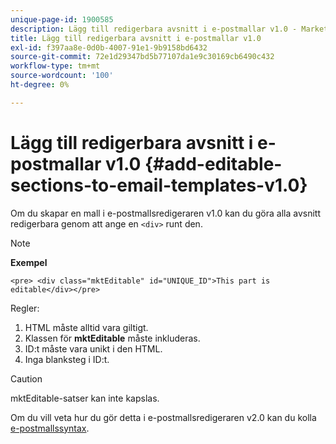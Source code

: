 ```yaml
---
unique-page-id: 1900585
description: Lägg till redigerbara avsnitt i e-postmallar v1.0 - Marketo Docs - produktdokumentation
title: Lägg till redigerbara avsnitt i e-postmallar v1.0
exl-id: f397aa8e-0d0b-4007-91e1-9b9158bd6432
source-git-commit: 72e1d29347bd5b77107da1e9c30169cb6490c432
workflow-type: tm+mt
source-wordcount: '100'
ht-degree: 0%

---
```


# Lägg till redigerbara avsnitt i e-postmallar v1.0 {#add-editable-sections-to-email-templates-v1.0}

Om du skapar en mall i e-postmallsredigeraren v1.0 kan du göra alla avsnitt redigerbara genom att ange en `<div>` runt den.

>[!NOTE]
>
>**Exempel**
>
>`<pre> <div class="mktEditable" id="UNIQUE_ID">This part is editable</div></pre>`

Regler:

1. HTML måste alltid vara giltigt.
1. Klassen för **mktEditable** måste inkluderas.
1. ID:t måste vara unikt i den HTML.
1. Inga blanksteg i ID:t.

>[!CAUTION]
>
>mktEditable-satser kan inte kapslas.

Om du vill veta hur du gör detta i e-postmallsredigeraren v2.0 kan du kolla [e-postmallssyntax](/help/marketo/product-docs/email-marketing/general/email-editor-2/email-template-syntax.md).

